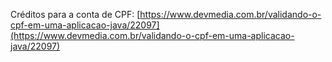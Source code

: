 Créditos para a conta de CPF: [https://www.devmedia.com.br/validando-o-cpf-em-uma-aplicacao-java/22097](https://www.devmedia.com.br/validando-o-cpf-em-uma-aplicacao-java/22097)